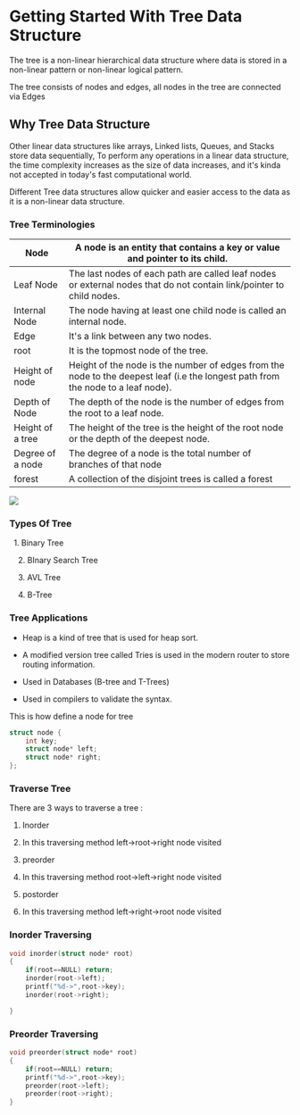 # Getting Started With Tree Data Structure

The tree is a non-linear hierarchical data structure where data is stored in a non-linear pattern or non-linear logical pattern.

The tree consists of nodes and edges, all nodes in the tree are connected via Edges

## Why Tree Data Structure

Other linear data structures like arrays, Linked lists, Queues, and Stacks store data sequentially, To perform any operations in a linear data structure, the time complexity increases as the size of data increases, and it's kinda not accepted in today's fast computational world.

Different Tree data structures allow quicker and easier access to the data as it is a non-linear data structure.

### Tree Terminologies

| Node | A node is an entity that contains a key or value and pointer to its child. |
| --- | --- |
| Leaf Node | The last nodes of each path are called leaf nodes or external nodes that do not contain link/pointer to child nodes. |
| Internal Node | The node having at least one child node is called an internal node. |
| Edge | It's a link between any two nodes. |
| root | It is the topmost node of the tree. |
| Height of node | Height of the node is the number of edges from the node to the deepest leaf (i.e the longest path from the node to a leaf node). |
| Depth of Node | The depth of the node is the number of edges from the root to a leaf node. |
| Height of a tree | The height of the tree is the height of the root node or the depth of the deepest node. |
| Degree of a node | The degree of a node is the total number of branches of that node |
| forest | A collection of the disjoint trees is called a forest |

![](https://www.delftstack.com/img/Python/structure%20of%20a%20tree%20in%20python.png?ezimgfmt=rs:372x210/rscb5/ng:webp/ngcb5)

### Types Of Tree

  1. Binary Tree

    2. BInary Search Tree

    3. AVL Tree

    4. B-Tree

### Tree Applications

- Heap is a kind of tree that is used for heap sort.
  
- A modified version tree called Tries is used in the modern router to store routing information.
  
- Used in Databases (B-tree and T-Trees)
  
- Used in compilers to validate the syntax.
  

This is how define a node for tree

```cpp
struct node {
	int key;
	struct node* left;
	struct node* right;
};
```

### Traverse Tree

There are 3 ways to traverse a tree :

1. Inorder
  
  1. In this traversing method left->root->right node visited
    
2. preorder
  
  1. In this traversing method root->left->right node visited
    
3. postorder
  
  1. In this traversing method left->right->root node visited
    

### Inorder Traversing

```cpp
void inorder(struct node* root)
{
	if(root==NULL) return;
	inorder(root->left);
	printf("%d->",root->key);
	inorder(root->right);

}
```

### Preorder Traversing

```cpp
void preorder(struct node* root)
{
	if(root==NULL) return;
	printf("%d->",root->key);
	preorder(root->left);
	preorder(root->right);
}
```
